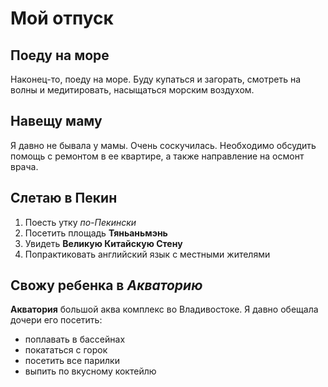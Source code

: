 # Мой отпуск

## Поеду на море
Наконец-то, поеду на море. Буду купаться и загорать, смотреть на волны и медитировать, насыщаться морским воздухом.

## Навещу маму

Я давно не бывала у мамы. Очень соскучилась. Необходимо обсудить помощь с ремонтом в ее квартире, а также направление на осмонт врача.

## Слетаю в Пекин

1. Поесть утку *по-Пекински*
2. Посетить площадь **Тяньаньмэнь**
3. Увидеть **Великую Китайскую Стену**
4. Попрактиковать английский язык с местными жителями

## Свожу ребенка в *Акваторию*

**Акватория** большой аква комплекс во Владивостоке. Я давно обещала дочери его посетить:
* поплавать в бассейнах
* покататься с горок
* посетить все парилки
* выпить по вкусному коктейлю